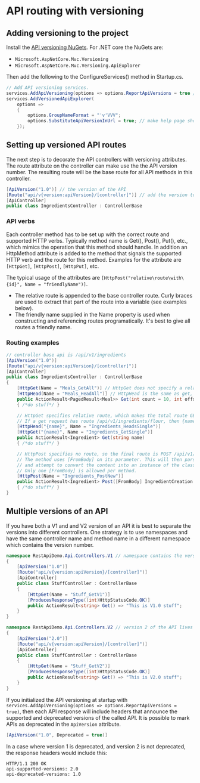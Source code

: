 # API routing with versioning

## Adding versioning to the project

Install the [API versioning NuGets](https://github.com/Microsoft/aspnet-api-versioning). For .NET core the NuGets are:

- `Microsoft.AspNetCore.Mvc.Versioning`
- `Microsoft.AspNetCore.Mvc.Versioning.ApiExplorer`

Then add the following to the ConfigureServices() method in Startup.cs.

```csharp
// Add API versioning services.
services.AddApiVersioning(options => options.ReportApiVersions = true /* true adds a header that shows the supported and deprecated versions of the API */);
services.AddVersionedApiExplorer(
    options =>
    {
        options.GroupNameFormat = "'v'VVV";
        options.SubstituteApiVersionInUrl = true; // make help page show ~/api/v1/{controller}/ instead of ~/api/{version}/{controller}
    });
```

## Setting up versioned API routes

The next step is to decorate the API controllers with versioning attributes.
The route attribute on the controller can make use the the API version number.
The resulting route will be the base route for all API methods in this controller.

```csharp
[ApiVersion("1.0")] // the version of the API
[Route("api/v{version:apiVersion}/[controller]")] // add the version to the api route, in this case the route will look like: api/v1/ingredients
[ApiController]
public class IngredientsController : ControllerBase
```

### API verbs

Each controller method has to be set up with the correct route and supported HTTP verbs.
Typically method name is Get(), Post(), Put(), etc., which mimics the operation that this method should handle.
In addition an HttpMethod attribute is added to the method that signals the supported HTTP verb and the route for this method.
Examples for the attribute are `[HttpGet]`, `[HttpPost]`, `[HttpPut]`, etc.

The typical usage of the attributes are `[HttpPost("relative\route\with\{id}", Name = "friendlyName")]`.

- The relative route is appended to the base controller route. Curly braces are used to extract that part of the route into a variable (see examples below).
- The friendly name supplied in the Name property is used when constructing and referencing routes programatically. It's best to give all routes a friendly name.

### Routing examples

```csharp
// controller base api is /api/v1/ingredients
[ApiVersion("1.0")]
[Route("api/v{version:apiVersion}/[controller]")]
[ApiController]
public class IngredientsController : ControllerBase
{
    [HttpGet(Name = "Meals_GetAll")] // HttpGet does not specify a relative route, so the final route is GET /api/v1/ingredients
    [HttpHead(Name = "Meals_HeadAll")] // HttpHead is the same as get, and points to HEAD /api/v1/ingredients
    public ActionResult<PagedResult<Meal>> Get(int count = 10, int offset = 0)
    { /*do stuff*/ }

    // HttpGet specifies relative route, which makes the total route GET /api/v1/ingredients/{name}.
    // If a get request has route /api/v1/ingredients/flour, then {name} will match "flour", and "flour" gets passed to the name parameter of the method.
    [HttpHead("{name}", Name = "Ingredients_HeadsSingle")]
    [HttpGet("{name}", Name = "Ingredients_GetSingle")]
    public ActionResult<Ingredient> Get(string name)
    { /*do stuff*/ }

    // HttpPost specifies no route, so the final route is POST /api/v1/ingredients
    // The method uses [FromBody] on its parameter. This will then parse the request body of a POST request
    // and attempt to convert the content into an instance of the class IngredientCreation.
    // Only one [FromBody] is allowed per method.
    [HttpPost(Name = "Ingredients_PostNew")]
    public ActionResult<Ingredient> Post([FromBody] IngredientCreation newIngredient)
    { /*do stuff*/ }
}
```

## Multiple versions of an API

If you have both a V1 and and V2 version of an API it is best to separate the versions into different controllers.
One strategy is to use namespaces and have the same controller name and method name in a different namespace which contains the version number.

```csharp
namespace RestApiDemo.Api.Controllers.V1 // namespace contains the version number
{
    [ApiVersion("1.0")]
    [Route("api/v{version:apiVersion}/[controller]")]
    [ApiController]
    public class StuffController : ControllerBase
    {
        [HttpGet(Name = "Stuff_GetV1")]
        [ProducesResponseType((int)HttpStatusCode.OK)]
        public ActionResult<string> Get() => "This is V1.0 stuff";
    }
}

namespace RestApiDemo.Api.Controllers.V2 // version 2 of the API lives in a different namespace
{
    [ApiVersion("2.0")]
    [Route("api/v{version:apiVersion}/[controller]")]
    [ApiController]
    public class StuffController : ControllerBase
    {
        [HttpGet(Name = "Stuff_GetV2")]
        [ProducesResponseType((int)HttpStatusCode.OK)]
        public ActionResult<string> Get() => "This is V2.0 stuff";
    }
}
```

If you initialized the API versioning at startup with `services.AddApiVersioning(options => options.ReportApiVersions = true)`, then each API response will include headers that announce the supported and deprecated versions of the called API.
It is possible to mark APIs as deprecated in the `ApiVersion` attribute.

```csharp
[ApiVersion("1.0", Deprecated = true)]
```

In a case where version 1 is deprecated, and version 2 is not deprecated, the response headers would include this:

```http
HTTP/1.1 200 OK
api-supported-versions: 2.0
api-deprecated-versions: 1.0
```